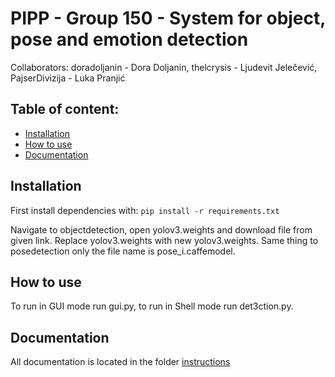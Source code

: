 # PIPP - Group 150 - System for object, pose and emotion detection

Collaborators: doradoljanin - Dora Doljanin, thelcrysis - Ljudevit Jelečević, PajserDivizija - Luka Pranjić

## Table of content:
<!--ts-->
* [Installation](#installation)
* [How to use](#how-to-use)
* [Documentation](#documentation)
<!--te-->

## Installation
First install dependencies with:
`pip install -r requirements.txt`

Navigate to objectdetection, open yolov3.weights and download file from given link. Replace yolov3.weights with new yolov3.weights. Same thing
to posedetection only the file name is pose_i.caffemodel.

## How to use
To run in GUI mode run gui.py, to run in Shell mode run det3ction.py.

## Documentation
All documentation is located in the folder [instructions](./instructions)
